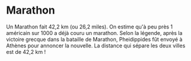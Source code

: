 # Marathon

Un Marathon fait 42,2 km (ou 26,2 miles). On estime qu'à peu près 1 américain
sur 1000 a déjà couru un marathon. Selon la légende, après la victoire grecque
dans la bataille de Marathon, Pheidippides fût envoyé à Athènes pour annoncer la
nouvelle. La distance qui sépare les deux villes est de 42,2 km !
